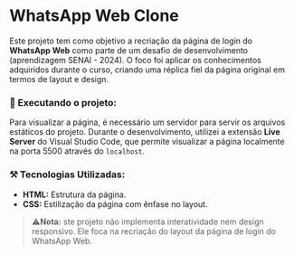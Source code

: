 # WhatsApp Web Clone

Este projeto tem como objetivo a recriação da página de login do **WhatsApp Web** como parte de um desafio de desenvolvimento (aprendizagem SENAI - 2024). O foco foi aplicar os conhecimentos adquiridos durante o curso, criando uma réplica fiel da página original em termos de layout e design.

### 🚀 Executando o projeto: 

Para visualizar a página, é necessário um servidor para servir os arquivos estáticos do projeto. Durante o desenvolvimento, utilizei a extensão **Live Server** do Visual Studio Code, que permite visualizar a página localmente na porta 5500 através do `localhost`.

### ⚒️ Tecnologias Utilizadas:

- **HTML:** Estrutura da página.
- **CSS:** Estilização da página com ênfase no layout.

> ⚠️**Nota:** ste projeto não implementa interatividade nem design responsivo. Ele foca na recriação do layout da página de login do WhatsApp Web.
